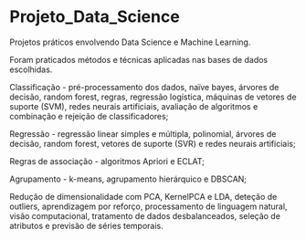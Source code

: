 # Projeto_Data_Science
Projetos práticos envolvendo Data Science e Machine Learning.

Foram praticados métodos e técnicas aplicadas nas bases de dados escolhidas.

Classificação - pré-processamento dos dados, naïve bayes, árvores de decisão, random forest, regras, regressão logística, máquinas de vetores de suporte (SVM), redes neurais artificiais, avaliação de algoritmos e combinação e rejeição de classificadores;

Regressão - regressão linear simples e múltipla, polinomial, árvores de decisão, random forest, vetores de suporte (SVR) e redes neurais artificiais;

Regras de associação - algoritmos Apriori e ECLAT;

Agrupamento - k-means, agrupamento hierárquico e DBSCAN;

Redução de dimensionalidade com PCA, KernelPCA e LDA, deteção de outliers, aprendizagem por reforço, processamento de linguagem natural, visão computacional, tratamento de dados desbalanceados, seleção de atributos e previsão de séries temporais.

